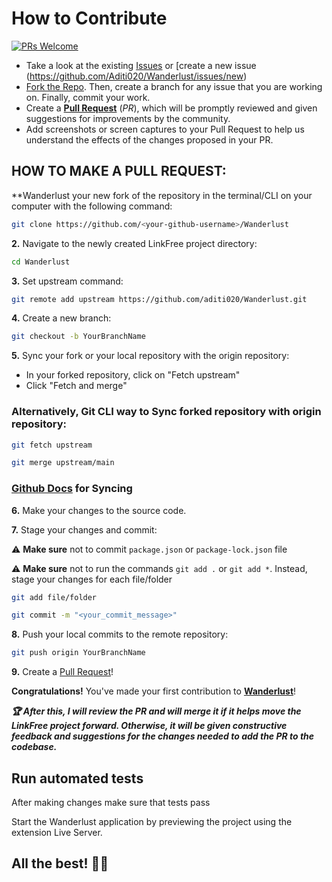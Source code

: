 # How to Contribute

[![PRs Welcome](https://img.shields.io/badge/PRs-welcome-brightgreen.svg?style=flat-square)](https://github.com/aditi020/Wanderlust/pulls)

- Take a look at the existing [Issues](https://github.com/Aditi020/Wanderlust/issues) or [create a new issue (https://github.com/Aditi020/Wanderlust/issues/new)
- [Fork the Repo](https://github.com/aditi020/Wanderlust/fork). Then, create a branch for any issue that you are working on. Finally, commit your work.
- Create a **[Pull Request](https://github.com/aditi020/Wanderlust/compare)** (_PR_), which will be promptly reviewed and given suggestions for improvements by the community.
- Add screenshots or screen captures to your Pull Request to help us understand the effects of the changes proposed in your PR.

## HOW TO MAKE A PULL REQUEST:

**Wanderlust your new fork of the repository in the terminal/CLI on your computer with the following command:

```bash
git clone https://github.com/<your-github-username>/Wanderlust
```

**2.** Navigate to the newly created LinkFree project directory:

```bash
cd Wanderlust
```

**3.** Set upstream command:

```bash
git remote add upstream https://github.com/aditi020/Wanderlust.git
```

**4.** Create a new branch:

```bash
git checkout -b YourBranchName
```

**5.** Sync your fork or your local repository with the origin repository:

- In your forked repository, click on "Fetch upstream"
- Click "Fetch and merge"

### Alternatively, Git CLI way to Sync forked repository with origin repository:

```bash
git fetch upstream
```

```bash
git merge upstream/main
```

### [Github Docs](https://docs.github.com/en/github/collaborating-with-pull-requests/addressing-merge-conflicts/resolving-a-merge-conflict-on-github) for Syncing

**6.** Make your changes to the source code.

**7.** Stage your changes and commit:

⚠️ **Make sure** not to commit `package.json` or `package-lock.json` file

⚠️ **Make sure** not to run the commands `git add .` or `git add *`. Instead, stage your changes for each file/folder

```bash
git add file/folder
```

```bash
git commit -m "<your_commit_message>"
```

**8.** Push your local commits to the remote repository:

```bash
git push origin YourBranchName
```

**9.** Create a [Pull Request](https://help.github.com/en/github/collaborating-with-issues-and-pull-requests/creating-a-pull-request)!

**Congratulations!** You've made your first contribution to [**Wanderlust**](https://github.com/aditi020/Wanderlust/graphs/contributors)! 

**_:trophy: After this, I will review the PR and will merge it if it helps move the LinkFree project forward. Otherwise, it will be given constructive feedback and suggestions for the changes needed to add the PR to the codebase._**

## Run automated tests

After making changes make sure that tests pass

Start the Wanderlust application by previewing the project using the extension Live Server.


## All the best! 👍🏻
